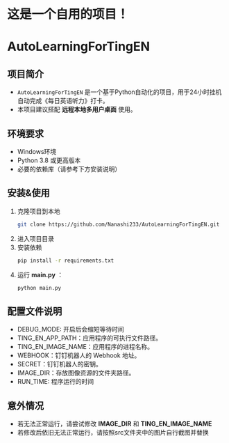 # 这是一个自用的项目！

# AutoLearningForTingEN

## 项目简介
- `AutoLearningForTingEN` 是一个基于Python自动化的项目，用于24小时挂机自动完成《每日英语听力》打卡。
- 本项目建议搭配 **远程本地多用户桌面** 使用。

## 环境要求
- Windows环境
- Python 3.8 或更高版本
- 必要的依赖库（请参考下方安装说明）

## 安装&使用
1. 克隆项目到本地
   ```bash
   git clone https://github.com/Nanashi233/AutoLearningForTingEN.git
   ```
2. 进入项目目录
3. 安装依赖
   ```bash
   pip install -r requirements.txt
   ```
4. 运行 **main.py** ：
   ```bash
   python main.py
   ```

## 配置文件说明
- DEBUG_MODE: 开启后会缩短等待时间
- TING_EN_APP_PATH：应用程序的可执行文件路径。
- TING_EN_IMAGE_NAME：应用程序的进程名称。
- WEBHOOK：钉钉机器人的 Webhook 地址。
- SECRET：钉钉机器人的密钥。
- IMAGE_DIR：存放图像资源的文件夹路径。
- RUN_TIME: 程序运行的时间

## 意外情况
- 若无法正常运行，请尝试修改 **IMAGE_DIR** 和 **TING_EN_IMAGE_NAME**
- 若修改后依旧无法正常运行，请按照src文件夹中的图片自行截图并替换